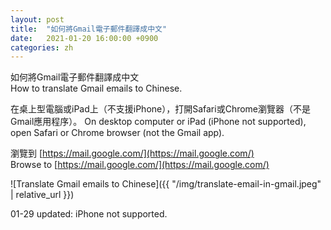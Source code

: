 ```yaml
---
layout: post
title:  "如何將Gmail電子郵件翻譯成中文"
date:   2021-01-20 16:00:00 +0900
categories: zh
---
```


如何將Gmail電子郵件翻譯成中文  
How to translate Gmail emails to Chinese.  

在桌上型電腦或iPad上（不支援iPhone），打開Safari或Chrome瀏覽器（不是Gmail應用程序）。
On desktop computer or iPad (iPhone not supported), open Safari or Chrome browser (not the Gmail app).

瀏覽到 [https://mail.google.com/](https://mail.google.com/)  
Browse to [https://mail.google.com/](https://mail.google.com/)  

![Translate Gmail emails to Chinese]({{ "/img/translate-email-in-gmail.jpeg" | relative_url }})  

01-29 updated: iPhone not supported.
